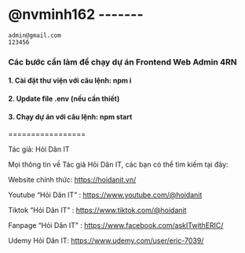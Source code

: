 # @nvminh162 -------

```
admin@gmail.com
123456
```

### Các bước cần làm để chạy dự án Frontend Web Admin 4RN

#### 1. Cài đặt thư viện với câu lệnh: npm i

#### 2. Update file .env (nếu cần thiết)

#### 3. Chạy dự án với câu lệnh: npm start

=================

Tác giả: Hỏi Dân IT

Mọi thông tin về Tác giả Hỏi Dân IT, các bạn có thể tìm kiếm tại đây:

Website chính thức: https://hoidanit.vn/

Youtube “Hỏi Dân IT” : https://www.youtube.com/@hoidanit

Tiktok “Hỏi Dân IT” : https://www.tiktok.com/@hoidanit

Fanpage “Hỏi Dân IT” : https://www.facebook.com/askITwithERIC/

Udemy Hỏi Dân IT: https://www.udemy.com/user/eric-7039/
